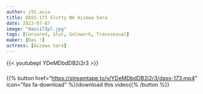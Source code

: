 ```yaml
---
author: j91.asia
title: DASS-173 Slutty NH Aizawa Sara
date: 2023-07-07
image: "dass173pl.jpg"
tags: [Censored, Slut, Solowork, Transsexual]
maker: [Das !]
actress: [Aizawa Sara]
---
```



{{< youtubepl YDeMDbdDB2i2r3 >}}
###

{{% button href="https://streamtape.to/v/YDeMDbdDB2i2r3/dass-173.mp4" icon="fas fa-download" %}}download this video{{% /button %}}

